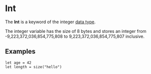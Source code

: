 # Int

The **Int** is a keyword of the integer [data type](/en/ride/data-types).

The integer variable has the size of 8 bytes and stores an integer from -9,223,372,036,854,775,808 to 9,223,372,036,854,775,807 inclusive.

## Examples

``` ride
let age = 42
let length = size("hello")
```
